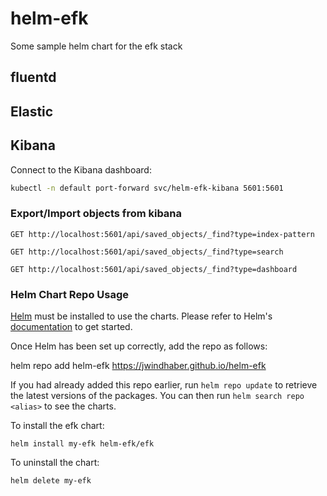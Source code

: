 # helm-efk
Some sample helm chart for the efk stack

## fluentd


## Elastic


## Kibana

Connect to the Kibana dashboard:
```bash
kubectl -n default port-forward svc/helm-efk-kibana 5601:5601
```

### Export/Import objects from kibana

```
GET http://localhost:5601/api/saved_objects/_find?type=index-pattern
```
```
GET http://localhost:5601/api/saved_objects/_find?type=search
```
```
GET http://localhost:5601/api/saved_objects/_find?type=dashboard
```

### Helm Chart Repo Usage

[Helm](https://helm.sh) must be installed to use the charts.  Please refer to
Helm's [documentation](https://helm.sh/docs) to get started.

Once Helm has been set up correctly, add the repo as follows:

helm repo add helm-efk https://jwindhaber.github.io/helm-efk

If you had already added this repo earlier, run `helm repo update` to retrieve
the latest versions of the packages.  You can then run `helm search repo
<alias>` to see the charts.

To install the efk chart:

    helm install my-efk helm-efk/efk

To uninstall the chart:

    helm delete my-efk
